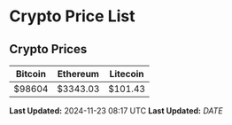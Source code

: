 # Crypto Price List

## Crypto Prices
| Bitcoin | Ethereum | Litecoin |
| ------- | -------- | -------- |
| $98604 | $3343.03 | $101.43 |
**Last Updated:** 2024-11-23 08:17 UTC
**Last Updated:** $DATE$

